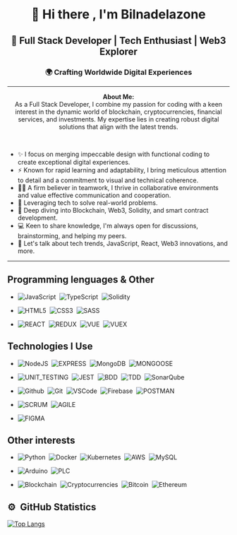 <h1 align="center">👋 Hi there , I'm Bilnadelazone</h1>
<h2 align="center">🚀 Full Stack Developer | Tech Enthusiast | Web3 Explorer</h2>
<h3 align="center">🌍 Crafting Worldwide Digital Experiences</h3>




<hr/>

<p align="center">
  <strong>About Me:</strong>
  <br>
  As a Full Stack Developer, I combine my passion for coding with a keen interest in the dynamic world of blockchain, cryptocurrencies, financial services, and investments. My expertise lies in creating robust digital solutions that align with the latest trends.
</p>

<br>


- ✨ I focus on merging impeccable design with functional coding to create exceptional digital experiences.
- ⚡ Known for rapid learning and adaptability, I bring meticulous attention to detail and a commitment to visual and technical coherence.
- 🤜🤛 A firm believer in teamwork, I thrive in collaborative environments and value effective communication and cooperation.
- 🚀 Leveraging tech to solve real-world problems.
- 🌱 Deep diving into Blockchain, Web3, Solidity, and smart contract development.
- 💻 Keen to share knowledge, I'm always open for discussions, brainstorming, and helping my peers.
- 💬 Let's talk about tech trends, JavaScript, React, Web3 innovations, and more.

<hr/>

## Programming lenguages & Other

- ![JavaScript](https://img.shields.io/badge/JAVASCRIPT-323330.svg?&style=flat&logo=javascript&logoColor=%23F7DF1E)&nbsp;
![TypeScript](https://img.shields.io/badge/TYPESCRIPT-%23007ACC.svg?&style=flat&logo=typescript&logoColor=white)&nbsp;
![Solidity](https://img.shields.io/badge/SOLIDITY-764ABC.svg?&style=flat&logo=solidity&logoColor=white)&nbsp;
- ![HTML5](https://img.shields.io/badge/HTML5-E34F26.svg?&style=flat&logo=html5&logoColor=white)&nbsp;
![CSS3](https://img.shields.io/badge/CSS3-%231572B6.svg?&style=flat&logo=css3&logoColor=white)&nbsp;
![SASS](https://img.shields.io/badge/SASS-CC6699.svg?&style=flat&logo=sass&logoColor=white)&nbsp;
 
- ![REACT](https://img.shields.io/badge/REACT-0088CC.svg?&style=flat&logo=REACT&logoColor=white)&nbsp;
![REDUX](https://img.shields.io/badge/REDUX-764ABC.svg?&style=flat&logo=REDUX&logoColor=white)&nbsp;
![VUE](https://img.shields.io/badge/VUE-4FC08D.svg?&style=flat&logo=vue.js&logoColor=white)&nbsp;
![VUEX](https://img.shields.io/badge/VUEX-4FC08D.svg?&style=flat&logo=vue.js&logoColor=white)&nbsp;
  
 
 ## Technologies I Use

- ![NodeJS](https://img.shields.io/badge/NODEJS-339933.svg?&style=flat&logo=node.js&logoColor=white)&nbsp;
![EXPRESS](https://img.shields.io/badge/EXPRESS-000019.svg?&style=flat&logo=EXPRESS&logoColor=white)&nbsp;
![MongoDB](https://img.shields.io/badge/MONGODB-47A248.svg?&style=flat&logo=mongodb&logoColor=white)&nbsp;
![MONGOOSE](https://img.shields.io/badge/MONGOOSE-F0F8F5.svg?&style=flat&logo=&logoColor=white)&nbsp;
 
- ![UNIT_TESTING](https://img.shields.io/badge/UNIT_TESTING-FFD900.svg?&style=flat&logo=&logoColor=white)&nbsp;
![JEST](https://img.shields.io/badge/JEST-C21325.svg?&style=flat&logo=jest&logoColor=white)&nbsp;
![BDD](https://img.shields.io/badge/BDD-4479A1.svg?&style=flat&logo=bdd&logoColor=white)&nbsp;
![TDD](https://img.shields.io/badge/TDD-F77E1C.svg?&style=flat&logo=TDD&logoColor=white)&nbsp;
![SonarQube](https://img.shields.io/badge/SONARQUBE-4E9BCD.svg?&style=flat&logo=sonarqube&logoColor=white)&nbsp;

- ![Github](https://img.shields.io/badge/GITHUB-181717.svg?&style=flat&logo=github&logoColor=white)&nbsp;
![Git](https://img.shields.io/badge/GIT-F05032.svg?&style=flat&logo=git&logoColor=white)&nbsp;
![VSCode](https://img.shields.io/badge/VSCODE-007ACC.svg?&style=flat&logo=visual-studio-code)&nbsp;
![Firebase](https://img.shields.io/badge/FIREBASE-FFCA28.svg?&style=flat&logo=firebase&logoColor=black)&nbsp;
![POSTMAN](https://img.shields.io/badge/POSTMAN-FF6C37.svg?&style=flat&logo=POSTMAN&logoColor=black)&nbsp;

- ![SCRUM](https://img.shields.io/badge/SCRUM-6DB33F.svg?&style=flat&logo=ddd&logoColor=white)&nbsp;
![AGILE](https://img.shields.io/badge/AGILE-65633F.svg?&style=flat&logo=ddd&logoColor=white)&nbsp;
  
- ![FIGMA](https://img.shields.io/badge/FIGMA-F24E1E.svg?&style=flat&logo=figma&logoColor=white)&nbsp;

## Other interests
 
- ![Python](https://img.shields.io/badge/PYTHON-3776AB.svg?&style=flat&logo=python&logoColor=white)&nbsp;
![Docker](https://img.shields.io/badge/DOCKER-2496ED.svg?&style=flat&logo=docker&logoColor=white)&nbsp;
![Kubernetes](https://img.shields.io/badge/KUBERNETES-326CE5.svg?&style=flat&logo=kubernetes&logoColor=white)&nbsp;
![AWS](https://img.shields.io/badge/AMAZON%20AWS-232F3E.svg?&style=flat&logo=amazon-aws&logoColor=white)&nbsp;
![MySQL](https://img.shields.io/badge/MySQL-4479A1.svg?&style=flat&logo=MySQL&logoColor=white)&nbsp;
  
- ![Arduino](https://img.shields.io/badge/ARDUINO-00979D.svg?&style=flat&logo=arduino&logoColor=white)&nbsp;
![PLC](https://img.shields.io/badge/PLC-00973D.svg?&style=flat&logo=arduino&logoColor=white)&nbsp;
 
- ![Blockchain](https://img.shields.io/badge/BLOCKCHAIN-121D33.svg?&style=flat&logo=blockchain-dot-com&logoColor=white)&nbsp;
![Cryptocurrencies](https://img.shields.io/badge/CRYPTOCURRENCY-00979D.svg?&style=flat&logo=cryptocurrency&logoColor=black)&nbsp;
![Bitcoin](https://img.shields.io/badge/BITCOIN-0769AD.svg?&style=flat&logo=bitcoin&logoColor=black)&nbsp;
![Ethereum](https://img.shields.io/badge/ETHEREUM-3C3C3D.svg?&style=flat&logo=ethereum&logoColor=white)&nbsp;

  
## <b>:gear: &nbsp;GitHub Statistics</b>

[![Top Langs](https://github-readme-stats.vercel.app/api/top-langs/?username=bilnadelazone213&layout=compact&true&theme=radical)](https://github.com/anuraghazra/github-readme-stats)


